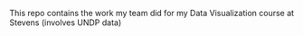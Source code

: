 This repo contains the work my team did for my Data Visualization course at Stevens (involves UNDP data)
